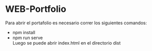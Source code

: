 # WEB-Portfolio
Para abrir el portafolio es necesario correr los siguientes comandos:
- npm install
- npm run serve  
Luego se puede abrir index.html en el directorio dist
